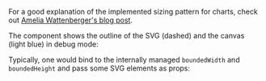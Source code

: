 <script>
  import BasicSvgExample from './BasicSvgExample.svelte';
  import BoundedSvgExample from './BoundedSvgExample.svelte';
</script>

For a good explanation of the implemented sizing pattern for charts, check out [Amelia Wattenberger's blog post](https://wattenberger.com/blog/react-and-d3#sizing-responsivity).

The component shows the outline of the SVG (dashed) and the canvas (light blue) in debug mode:

<BasicSvgExample />

Typically, one would bind to the internally managed `boundedWidth` and
`boundedHeight` and pass some SVG elements as props:

<BoundedSvgExample />

